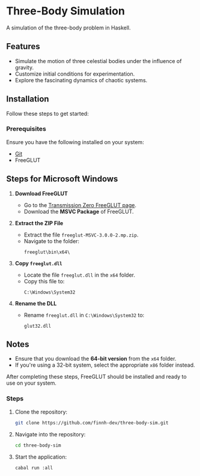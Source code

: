 # Three-Body Simulation  

A simulation of the three-body problem in Haskell.  

## Features  
- Simulate the motion of three celestial bodies under the influence of gravity.  
- Customize initial conditions for experimentation.  
- Explore the fascinating dynamics of chaotic systems.  

## Installation  

Follow these steps to get started:  

### Prerequisites  
Ensure you have the following installed on your system:  
- [Git](https://git-scm.com/)
- FreeGLUT

## Steps for Microsoft Windows

1. **Download FreeGLUT**  
   - Go to the [Transmission Zero FreeGLUT page](http://www.transmissionzero.co.uk/software/freeglut-devel/).
   - Download the **MSVC Package** of FreeGLUT.

2. **Extract the ZIP File**  
   - Extract the file `freeglut-MSVC-3.0.0-2.mp.zip`.
   - Navigate to the folder:  
     ```
     freeglut\bin\x64\
     ```
3. **Copy `freeglut.dll`**  
   - Locate the file `freeglut.dll` in the `x64` folder.
   - Copy this file to:  
     ```
     C:\Windows\System32
     ```
4. **Rename the DLL**  
   - Rename `freeglut.dll` in `C:\Windows\System32` to:  
     ```
     glut32.dll
     ```
## Notes
- Ensure that you download the **64-bit version** from the `x64` folder.  
- If you're using a 32-bit system, select the appropriate `x86` folder instead.

After completing these steps, FreeGLUT should be installed and ready to use on your system.

### Steps  
1. Clone the repository:  
   ```bash  
   git clone https://github.com/finnh-dev/three-body-sim.git  
2. Navigate into the repository:
   ```bash
   cd three-body-sim
4. Start the application:
   ```bash
   cabal run :all
